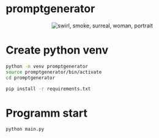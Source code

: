 # promptgenerator

<center><img src="https://image.civitai.com/xG1nkqKTMzGDvpLrqFT7WA/c5769d49-f39a-4b84-9d27-b20ee9e625ba/original=true,quality=90/2024-10-26-163521.jpeg" alt="swirl, smoke, surreal, woman, portrait" title="Promptgenerator" /></center>

# Create python venv
```sh
python -m venv promptgenerator
source promptgenerator/bin/activate
cd promptgenerator
```

```sh
pip install -r requirements.txt
```

# Programm start
```sh
python main.py
```

